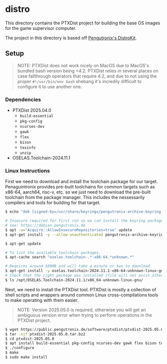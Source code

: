 # distro

This directory contains the PTXDist project for building the base OS images for the game supervisor computer. 

The project in this directory is based off [Pengutronix's DistroKit](https://git.pengutronix.de/cgit/DistroKit/).

## Setup

> NOTE: PTXDist does not work nicely on MacOS due to MacOS's bundled bash version being <4.2. PTXDist relies in several places on case fallthrough operators that require 4.2, and due to not using the proper `#!/usr/bin/env bash` shebang it's incredily difficult to configure it to use another one.

### Dependencies

 - PTXDist 2025.04.0
 	- `build-essential`
	- `pkg-config`
	- `ncurses-dev`
	- `gawk`
	- `flex`
	- `bison`
	- `texinfo`
	- `unzip`
 - OSELAS.Toolchain-2024.11.1

### Linux Instructions

First we need to download and install the toolchain package for our target. Penaguintronix provides pre-built toolchains for common targets such as x86-64, aarch64, risc-v, etc. so we just need to download the pre-built toolchain from the package manager. This includes the nessessarily compilers and tools for building for that target.

```bash
$ echo "deb [signed-by=/usr/share/keyrings/pengutronix-archive-keyring.gpg] http://debian.pengutronix.de/debian/ bookworm main contrib non-free" > /etc/apt/sources.list.d/pengutronix.list

# Insecure required for first run so we can install the keyring package.
# see: https://debian.pengutronix.de
$ apt -o="Acquire::AllowInsecureRepositories=true" update
$ apt-get install -y --allow-unauthenticated pengutronix-archive-keyring

$ apt-get update

# To list the available toolchain packages.
$ apt-cache search "oselas.toolchain-.*-x86-64.*unknown.*"

# Requires around 500MB and will take a minute or two to download.
$ apt-get install -y oselas.toolchain-2024.11.1-x86-64-unknown-linux-gnu-gcc-14.2.1-clang-19.1.7-glibc-2.40-binutils-2.43.1-kernel-6.11.6-sanitized
# Check that the right package was installed (file will not exist otherwise)
$ ls /opt/OSELAS.Toolchain-2024.11.1/x86_64-unknown-linux-gnu/
```

Next, we need to install the PTXDist tool. PTXDist is mostly a collection of shell scripts and wrappers around common Linux cross-compilations tools to make operating with them easier.

> NOTE: Version 2025.05.0 is required, otherwise you will get an ambiguous version error when trying to perform operations in the PTXDist project.

```bash
$ wget https://public.pengutronix.de/software/ptxdist/ptxdist-2025.05.0.tar.bz2
$ tar -xjf ptxdist-2025.05.0.tar.bz2
$ cd ptxdist-2025.05.0
$ apt install build-essential pkg-config ncurses-dev gawk flex bison texinfo unzip 
$ ./configure
$ make
$ sudo make install
```